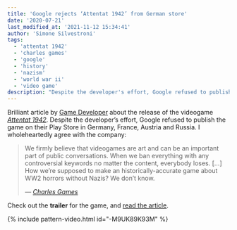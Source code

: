 ```yaml
---
title: 'Google rejects ‘Attentat 1942’ from German store'
date: '2020-07-21'
last_modified_at: '2021-11-12 15:34:41'
author: 'Simone Silvestroni'
tags:
  - 'attentat 1942'
  - 'charles games'
  - 'google'
  - 'history'
  - 'nazism'
  - 'world war ii'
  - 'video game'
description: "Despite the developer's effort, Google refused to publish the game ‘Attentat 1942’ on their Play Store in Germany, France, Austria and Russia."
---
```

Brilliant article by [Game Developer](https://www.gamedeveloper.com) about the release of the videogame [_Attentat 1942_](https://attentat1942.com/). Despite the developer’s effort, Google refused to publish the game on their Play Store in Germany, France, Austria and Russia. I wholeheartedly agree with the company:

> We firmly believe that videogames are art and can be an important part of public conversations. When we ban everything with any controversial keywords no matter the content, everybody loses. [&hellip;] How we’re supposed to make an historically-accurate game about WW2 horrors without Nazis? We don’t know.
> 
> <cite>— [Charles Games](https://charlesgames.net/)</cite>

Check out the **trailer** for the game, and [read the article](https://www.gamedeveloper.com/mobile/despite-gov-t-approval-google-rejects-i-attentat-1942-i-from-google-play-store-in-germany#.XxbSv6vUSTE.wordpress).

{% include pattern-video.html id="-M9UK89K93M" %}
